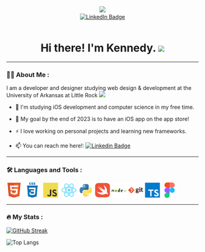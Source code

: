 <div id="header" align="center">
  <img src="https://media.giphy.com/media/RLsfgZfNGJ3fzlMXdV/giphy.gif" width="100"/>

<div id="badges">
  <a href="https://www.linkedin.com/in/kennedy-p-570860133/">
    <img src="https://img.shields.io/badge/LinkedIn-blue?style=for-the-badge&logo=linkedin&logoColor=white" alt="LinkedIn Badge"/>
  </a>
</div>

<img src="https://komarev.com/ghpvc/?username=KennedyParks&style=flat-square&color=blue" alt=""/>

<h1>
  Hi there! I'm Kennedy.
  <img src="https://media.giphy.com/media/v1.Y2lkPTc5MGI3NjExZmJkODM4NjIyYjI5NjRmZDEzMThmMjJkMGRhNDY1ZDVhZGExYWVmZCZjdD1z/hvRJCLFzcasrR4ia7z/giphy.gif" width="30px"/>
</h1>
</div>

---

### :technologist: About Me :
I am a developer and designer studying web design & development at the University of Arkansas at Little Rock <img src="https://media.giphy.com/media/WUlplcMpOCEmTGBtBW/giphy.gif" width="30">
- :telescope: I'm studying iOS development and computer science in my free time.

- :iphone: My goal by the end of 2023 is to have an iOS app on the app store!

- :zap: I love working on personal projects and learning new frameworks.

- :mailbox: You can reach me here!: [![Linkedin Badge](https://img.shields.io/badge/-LinkedIn-blue?style=flat&logo=Linkedin&logoColor=white)](https://www.linkedin.com/in/kennedy-p-570860133/)

---

### :hammer_and_wrench: Languages and Tools :
<div>
  <img src="https://github.com/devicons/devicon/blob/master/icons/html5/html5-original.svg" title="HTML5" alt="HTML" width="40" height="40"/>&nbsp;
  <img src="https://github.com/devicons/devicon/blob/master/icons/css3/css3-plain-wordmark.svg"  title="CSS3" alt="CSS" width="40" height="40"/>&nbsp;
  <img src="https://github.com/devicons/devicon/blob/master/icons/javascript/javascript-original.svg" title="JavaScript" alt="JavaScript" width="40" height="40"/>&nbsp;
  <img src="https://github.com/devicons/devicon/blob/master/icons/react/react-original.svg" title="React" **alt="React" width="40" height="40"/>
  <img src="https://github.com/devicons/devicon/blob/master/icons/python/python-original.svg" title="Python" **alt="Python" width="40" height="40"/>
  <img src="https://github.com/devicons/devicon/blob/master/icons/swift/swift-original.svg" title="Swift" **alt="Swift" width="40" height="40"/>
  <img src="https://github.com/devicons/devicon/blob/master/icons/nodejs/nodejs-original-wordmark.svg" title="Node" **alt="Node" width="40" height="40"/>
  <img src="https://github.com/devicons/devicon/blob/master/icons/git/git-original-wordmark.svg" title="Git" **alt="Git" width="40" height="40"/>
  <img src="https://github.com/devicons/devicon/blob/master/icons/typescript/typescript-original.svg" title="Typescript" **alt="Typescript" width="40" height="40"/>
  <img src="https://github.com/devicons/devicon/blob/master/icons/figma/figma-original.svg" title="Figma" **alt="Figma" width="40" height="40"/>
</div>

---

### :fire: My Stats :
[![GitHub Streak](http://github-readme-streak-stats.herokuapp.com?user=KennedyParks&theme=gruvbox)](https://git.io/streak-stats)

![Top Langs](https://github-readme-stats.vercel.app/api/top-langs/?username=KennedyParks&layout=compact)

